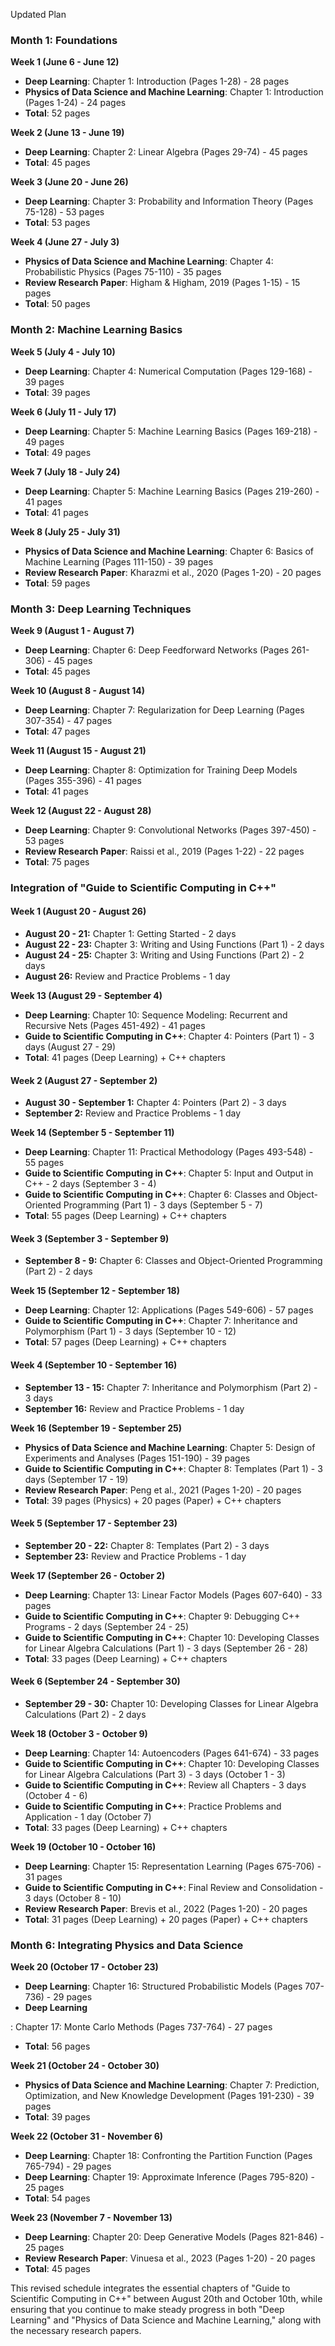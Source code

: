 Updated Plan

### Month 1: Foundations
**Week 1 (June 6 - June 12)**
- **Deep Learning**: Chapter 1: Introduction (Pages 1-28) - 28 pages
- **Physics of Data Science and Machine Learning**: Chapter 1: Introduction (Pages 1-24) - 24 pages
- **Total**: 52 pages

**Week 2 (June 13 - June 19)**
- **Deep Learning**: Chapter 2: Linear Algebra (Pages 29-74) - 45 pages
- **Total**: 45 pages

**Week 3 (June 20 - June 26)**
- **Deep Learning**: Chapter 3: Probability and Information Theory (Pages 75-128) - 53 pages
- **Total**: 53 pages

**Week 4 (June 27 - July 3)**
- **Physics of Data Science and Machine Learning**: Chapter 4: Probabilistic Physics (Pages 75-110) - 35 pages
- **Review Research Paper**: Higham & Higham, 2019 (Pages 1-15) - 15 pages
- **Total**: 50 pages

### Month 2: Machine Learning Basics
**Week 5 (July 4 - July 10)**
- **Deep Learning**: Chapter 4: Numerical Computation (Pages 129-168) - 39 pages
- **Total**: 39 pages

**Week 6 (July 11 - July 17)**
- **Deep Learning**: Chapter 5: Machine Learning Basics (Pages 169-218) - 49 pages
- **Total**: 49 pages

**Week 7 (July 18 - July 24)**
- **Deep Learning**: Chapter 5: Machine Learning Basics (Pages 219-260) - 41 pages
- **Total**: 41 pages

**Week 8 (July 25 - July 31)**
- **Physics of Data Science and Machine Learning**: Chapter 6: Basics of Machine Learning (Pages 111-150) - 39 pages
- **Review Research Paper**: Kharazmi et al., 2020 (Pages 1-20) - 20 pages
- **Total**: 59 pages

### Month 3: Deep Learning Techniques
**Week 9 (August 1 - August 7)**
- **Deep Learning**: Chapter 6: Deep Feedforward Networks (Pages 261-306) - 45 pages
- **Total**: 45 pages

**Week 10 (August 8 - August 14)**
- **Deep Learning**: Chapter 7: Regularization for Deep Learning (Pages 307-354) - 47 pages
- **Total**: 47 pages

**Week 11 (August 15 - August 21)**
- **Deep Learning**: Chapter 8: Optimization for Training Deep Models (Pages 355-396) - 41 pages
- **Total**: 41 pages

**Week 12 (August 22 - August 28)**
- **Deep Learning**: Chapter 9: Convolutional Networks (Pages 397-450) - 53 pages
- **Review Research Paper**: Raissi et al., 2019 (Pages 1-22) - 22 pages
- **Total**: 75 pages

### Integration of "Guide to Scientific Computing in C++"
#### Week 1 (August 20 - August 26)
- **August 20 - 21:** Chapter 1: Getting Started - 2 days
- **August 22 - 23:** Chapter 3: Writing and Using Functions (Part 1) - 2 days
- **August 24 - 25:** Chapter 3: Writing and Using Functions (Part 2) - 2 days
- **August 26:** Review and Practice Problems - 1 day

**Week 13 (August 29 - September 4)**
- **Deep Learning**: Chapter 10: Sequence Modeling: Recurrent and Recursive Nets (Pages 451-492) - 41 pages
- **Guide to Scientific Computing in C++**: Chapter 4: Pointers (Part 1) - 3 days (August 27 - 29)
- **Total**: 41 pages (Deep Learning) + C++ chapters

#### Week 2 (August 27 - September 2)
- **August 30 - September 1:** Chapter 4: Pointers (Part 2) - 3 days
- **September 2:** Review and Practice Problems - 1 day

**Week 14 (September 5 - September 11)**
- **Deep Learning**: Chapter 11: Practical Methodology (Pages 493-548) - 55 pages
- **Guide to Scientific Computing in C++**: Chapter 5: Input and Output in C++ - 2 days (September 3 - 4)
- **Guide to Scientific Computing in C++**: Chapter 6: Classes and Object-Oriented Programming (Part 1) - 3 days (September 5 - 7)
- **Total**: 55 pages (Deep Learning) + C++ chapters

#### Week 3 (September 3 - September 9)
- **September 8 - 9:** Chapter 6: Classes and Object-Oriented Programming (Part 2) - 2 days

**Week 15 (September 12 - September 18)**
- **Deep Learning**: Chapter 12: Applications (Pages 549-606) - 57 pages
- **Guide to Scientific Computing in C++**: Chapter 7: Inheritance and Polymorphism (Part 1) - 3 days (September 10 - 12)
- **Total**: 57 pages (Deep Learning) + C++ chapters

#### Week 4 (September 10 - September 16)
- **September 13 - 15:** Chapter 7: Inheritance and Polymorphism (Part 2) - 3 days
- **September 16:** Review and Practice Problems - 1 day

**Week 16 (September 19 - September 25)**
- **Physics of Data Science and Machine Learning**: Chapter 5: Design of Experiments and Analyses (Pages 151-190) - 39 pages
- **Guide to Scientific Computing in C++**: Chapter 8: Templates (Part 1) - 3 days (September 17 - 19)
- **Review Research Paper**: Peng et al., 2021 (Pages 1-20) - 20 pages
- **Total**: 39 pages (Physics) + 20 pages (Paper) + C++ chapters

#### Week 5 (September 17 - September 23)
- **September 20 - 22:** Chapter 8: Templates (Part 2) - 3 days
- **September 23:** Review and Practice Problems - 1 day

**Week 17 (September 26 - October 2)**
- **Deep Learning**: Chapter 13: Linear Factor Models (Pages 607-640) - 33 pages
- **Guide to Scientific Computing in C++**: Chapter 9: Debugging C++ Programs - 2 days (September 24 - 25)
- **Guide to Scientific Computing in C++**: Chapter 10: Developing Classes for Linear Algebra Calculations (Part 1) - 3 days (September 26 - 28)
- **Total**: 33 pages (Deep Learning) + C++ chapters

#### Week 6 (September 24 - September 30)
- **September 29 - 30:** Chapter 10: Developing Classes for Linear Algebra Calculations (Part 2) - 2 days

**Week 18 (October 3 - October 9)**
- **Deep Learning**: Chapter 14: Autoencoders (Pages 641-674) - 33 pages
- **Guide to Scientific Computing in C++**: Chapter 10: Developing Classes for Linear Algebra Calculations (Part 3) - 3 days (October 1 - 3)
- **Guide to Scientific Computing in C++**: Review all Chapters - 3 days (October 4 - 6)
- **Guide to Scientific Computing in C++**: Practice Problems and Application - 1 day (October 7)
- **Total**: 33 pages (Deep Learning) + C++ chapters

**Week 19 (October 10 - October 16)**
- **Deep Learning**: Chapter 15: Representation Learning (Pages 675-706) - 31 pages
- **Guide to Scientific Computing in C++**: Final Review and Consolidation - 3 days (October 8 - 10)
- **Review Research Paper**: Brevis et al., 2022 (Pages 1-20) - 20 pages
- **Total**: 31 pages (Deep Learning) + 20 pages (Paper) + C++ chapters

### Month 6: Integrating Physics and Data Science
**Week 20 (October 17 - October 23)**
- **Deep Learning**: Chapter 16: Structured Probabilistic Models (Pages 707-736) - 29 pages
- **Deep Learning**

: Chapter 17: Monte Carlo Methods (Pages 737-764) - 27 pages
- **Total**: 56 pages

**Week 21 (October 24 - October 30)**
- **Physics of Data Science and Machine Learning**: Chapter 7: Prediction, Optimization, and New Knowledge Development (Pages 191-230) - 39 pages
- **Total**: 39 pages

**Week 22 (October 31 - November 6)**
- **Deep Learning**: Chapter 18: Confronting the Partition Function (Pages 765-794) - 29 pages
- **Deep Learning**: Chapter 19: Approximate Inference (Pages 795-820) - 25 pages
- **Total**: 54 pages

**Week 23 (November 7 - November 13)**
- **Deep Learning**: Chapter 20: Deep Generative Models (Pages 821-846) - 25 pages
- **Review Research Paper**: Vinuesa et al., 2023 (Pages 1-20) - 20 pages
- **Total**: 45 pages

This revised schedule integrates the essential chapters of "Guide to Scientific Computing in C++" between August 20th and October 10th, while ensuring that you continue to make steady progress in both "Deep Learning" and "Physics of Data Science and Machine Learning," along with the necessary research papers.
